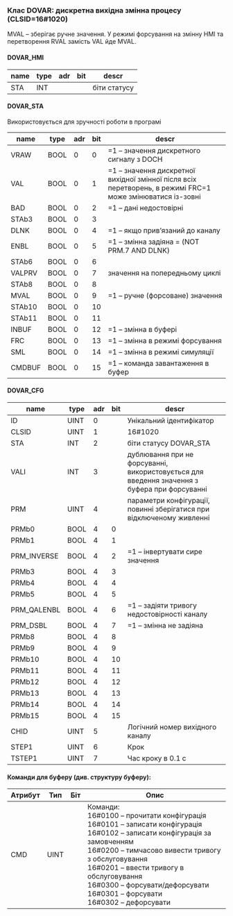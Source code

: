 ### Клас DOVAR: дискретна вихідна змінна процесу (CLSID=16#1020)
MVAL – зберігає ручне значення. У режимі форсування на змінну HMI та перетворення RVAL замість VAL йде MVAL.
#### DOVAR_HMI
| name | type | adr  | bit  | descr        |
| ---- | ---- | ---- | ---- | ------------ |
| STA  | INT  |      |      | біти статусу |

#### DOVAR_STA
Використовується для зручності роботи в програмі

| name   | type | adr  | bit  | descr                                                        |
| ------ | ---- | ---- | ---- | ------------------------------------------------------------ |
| VRAW   | BOOL | 0    | 0    | =1 – значення дискретного сигналу з DOCH                     |
| VAL    | BOOL | 0    | 1    | =1 – значення дискретної вихідної змінної після всіх перетворень, в режимі FRC=1 може змінюватися із-зовні |
| BAD    | BOOL | 0    | 2    | =1 – дані недостовірні                                       |
| STAb3  | BOOL | 0    | 3    |                                                              |
| DLNK   | BOOL | 0    | 4    | =1 – якщо прив’язаний до каналу                              |
| ENBL   | BOOL | 0    | 5    | =1 – змінна задіяна  = (NOT PRM.7 AND  DLNK)                 |
| STAb6  | BOOL | 0    | 6    |                                                              |
| VALPRV | BOOL | 0    | 7    | значення на попередньому циклі                               |
| STAb8  | BOOL | 0    | 8    |                                                              |
| MVAL   | BOOL | 0    | 9    | =1 – ручне (форсоване) значення                              |
| STAb10 | BOOL | 0    | 10   |                                                              |
| STAb11 | BOOL | 0    | 11   |                                                              |
| INBUF  | BOOL | 0    | 12   | =1 – змінна в буфері                                         |
| FRC    | BOOL | 0    | 13   | =1 – змінна в режимі форсування                              |
| SML    | BOOL | 0    | 14   | =1 – змінна в режимі симуляції                               |
| CMDBUF | BOOL | 0    | 15   | =1 – команда завантаження в буфер                            |

#### DOVAR_CFG
| name        | type | adr  | bit  | descr                                                        |
| ----------- | ---- | ---- | ---- | ------------------------------------------------------------ |
| ID          | UINT | 0    |      | Унікальний ідентифікатор                                     |
| CLSID       | UINT | 1    |      | 16#1020                                                      |
| STA         | INT  | 2    |      | біти статусу DOVAR_STA                                       |
| VALI        | INT  | 3    |      | дублювання при не форсуванні, використовується для введення значення з буфера при форсуванні |
| PRM         | UINT | 4    |      | параметри конфігурації, повинні зберігатися при відключеному живленні |
| PRMb0       | BOOL | 4    | 0    |                                                              |
| PRMb1       | BOOL | 4    | 1    |                                                              |
| PRM_INVERSE | BOOL | 4    | 2    | =1 – інвертувати сире значення                               |
| PRMb3       | BOOL | 4    | 3    |                                                              |
| PRMb4       | BOOL | 4    | 4    |                                                              |
| PRMb5       | BOOL | 4    | 5    |                                                              |
| PRM_QALENBL | BOOL | 4    | 6    | =1 – задіяти тривогу недостовірності каналу                  |
| PRM_DSBL    | BOOL | 4    | 7    | =1 – змінна не задіяна                                       |
| PRMb8       | BOOL | 4    | 8    |                                                              |
| PRMb9       | BOOL | 4    | 9    |                                                              |
| PRMb10      | BOOL | 4    | 10   |                                                              |
| PRMb11      | BOOL | 4    | 11   |                                                              |
| PRMb12      | BOOL | 4    | 12   |                                                              |
| PRMb13      | BOOL | 4    | 13   |                                                              |
| PRMb14      | BOOL | 4    | 14   |                                                              |
| PRMb15      | BOOL | 4    | 15   |                                                              |
| CHID        | UINT | 5    |      | Логічний номер вихідного каналу                              |
| STEP1       | UINT | 6    |      | Крок                                                         |
| TSTEP1      | UINT | 7    |      | Час кроку в 0.1 с                                            |

#### Команди для буферу (див. структуру буферу):
| Атрибут | Тип  | Біт  | Опис                                                         |
| ------- | ---- | ---- | ------------------------------------------------------------ |
| CMD     | UINT |      | Команди:<br/>16#0100 – прочитати конфігурація <br/>16#0101 – записати конфігурація<br/>16#0102 – записати конфігурація за замовченням<br/>16#0200 – тимчасово вивести тривогу з обслуговування <br/>16#0201 – ввести тривогу в обслуговування <br/>16#0300 – форсувати/дефорсувати<br/>16#0301 – форсувати<br/>16#0302 – дефорсувати |